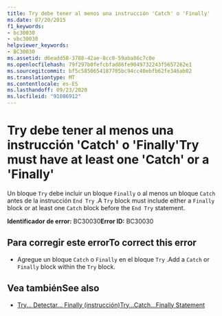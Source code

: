 ```yaml
---
title: Try debe tener al menos una instrucción 'Catch' o 'Finally'
ms.date: 07/20/2015
f1_keywords:
- bc30030
- vbc30030
helpviewer_keywords:
- BC30030
ms.assetid: d6eadd58-3788-42ae-8cc0-59aba86c7c0e
ms.openlocfilehash: 79f297b0fefcbfad86fe9049732243f5657262e1
ms.sourcegitcommit: bf5c5850654187705bc94cc40ebfb62fe346ab02
ms.translationtype: MT
ms.contentlocale: es-ES
ms.lasthandoff: 09/23/2020
ms.locfileid: "91086912"
---
```

# <a name="try-must-have-at-least-one-catch-or-a-finally"></a><span data-ttu-id="5a640-102">Try debe tener al menos una instrucción 'Catch' o 'Finally'</span><span class="sxs-lookup"><span data-stu-id="5a640-102">Try must have at least one 'Catch' or a 'Finally'</span></span>

<span data-ttu-id="5a640-103">Un bloque `Try` debe incluir un bloque `Finally` o al menos un bloque `Catch` antes de la instrucción `End Try` .</span><span class="sxs-lookup"><span data-stu-id="5a640-103">A `Try` block must include either a `Finally` block or at least one `Catch` block before the `End Try` statement.</span></span>  
  
 <span data-ttu-id="5a640-104">**Identificador de error:** BC30030</span><span class="sxs-lookup"><span data-stu-id="5a640-104">**Error ID:** BC30030</span></span>  
  
## <a name="to-correct-this-error"></a><span data-ttu-id="5a640-105">Para corregir este error</span><span class="sxs-lookup"><span data-stu-id="5a640-105">To correct this error</span></span>  
  
- <span data-ttu-id="5a640-106">Agregue un bloque `Catch` o `Finally` en el bloque `Try` .</span><span class="sxs-lookup"><span data-stu-id="5a640-106">Add a `Catch` or `Finally` block within the `Try` block.</span></span>  
  
## <a name="see-also"></a><span data-ttu-id="5a640-107">Vea también</span><span class="sxs-lookup"><span data-stu-id="5a640-107">See also</span></span>

- [<span data-ttu-id="5a640-108">Try... Detectar... Finally (instrucción)</span><span class="sxs-lookup"><span data-stu-id="5a640-108">Try...Catch...Finally Statement</span></span>](../language-reference/statements/try-catch-finally-statement.md)
